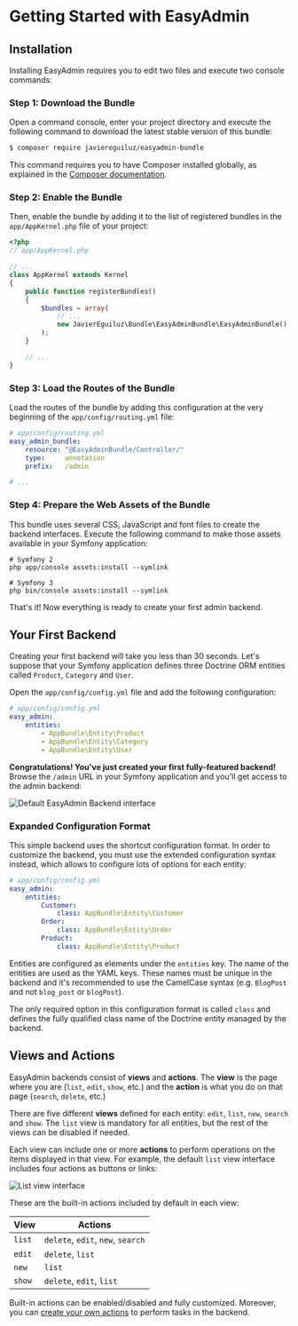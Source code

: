 Getting Started with EasyAdmin
==============================


Installation
------------

Installing EasyAdmin requires you to edit two files and execute two console
commands:

### Step 1: Download the Bundle

Open a command console, enter your project directory and execute the
following command to download the latest stable version of this bundle:

```bash
$ composer require javiereguiluz/easyadmin-bundle
```

This command requires you to have Composer installed globally, as explained
in the [Composer documentation](https://getcomposer.org/doc/00-intro.md).

### Step 2: Enable the Bundle

Then, enable the bundle by adding it to the list of registered bundles in the
`app/AppKernel.php` file of your project:

```php
<?php
// app/AppKernel.php

// ...
class AppKernel extends Kernel
{
    public function registerBundles()
    {
        $bundles = array(
            // ...
            new JavierEguiluz\Bundle\EasyAdminBundle\EasyAdminBundle(),
        );
    }

    // ...
}
```

### Step 3: Load the Routes of the Bundle

Load the routes of the bundle by adding this configuration at the very beginning
of the `app/config/routing.yml` file:

```yaml
# app/config/routing.yml
easy_admin_bundle:
    resource: "@EasyAdminBundle/Controller/"
    type:     annotation
    prefix:   /admin

# ...
```

### Step 4: Prepare the Web Assets of the Bundle

This bundle uses several CSS, JavaScript and font files to create the backend
interfaces. Execute the following command to make those assets available in your
Symfony application:

```cli
# Symfony 2
php app/console assets:install --symlink

# Symfony 3
php bin/console assets:install --symlink
```

That's it! Now everything is ready to create your first admin backend.

Your First Backend
------------------

Creating your first backend will take you less than 30 seconds. Let's suppose
that your Symfony application defines three Doctrine ORM entities called
`Product`, `Category` and `User`.

Open the `app/config/config.yml` file and add the following configuration:

```yaml
# app/config/config.yml
easy_admin:
    entities:
        - AppBundle\Entity\Product
        - AppBundle\Entity\Category
        - AppBundle\Entity\User
```

**Congratulations! You've just created your first fully-featured backend!**
Browse the `/admin` URL in your Symfony application and you'll get access to
the admin backend:

![Default EasyAdmin Backend interface](https://raw.githubusercontent.com/javiereguiluz/EasyAdminBundle/master/Resources/doc/images/easyadmin-default-backend.png)

### Expanded Configuration Format

This simple backend uses the shortcut configuration format. In order to
customize the backend, you must use the extended configuration syntax instead,
which allows to configure lots of options for each entity:

```yaml
# app/config/config.yml
easy_admin:
    entities:
        Customer:
            class: AppBundle\Entity\Customer
        Order:
            class: AppBundle\Entity\Order
        Product:
            class: AppBundle\Entity\Product
```

Entities are configured as elements under the `entities` key. The name of the
entities are used as the YAML keys. These names must be unique in the backend
and it's recommended to use the CamelCase syntax (e.g. `BlogPost` and not
`blog_post` or `blogPost`).

The only required option in this configuration format is called `class` and
defines the fully qualified class name of the Doctrine entity managed by the
backend.

Views and Actions
-----------------

EasyAdmin backends consist of **views** and **actions**. The **view** is the
page where you are (`list`, `edit`, `show`, etc.) and the **action** is what
you do on that page (`search`, `delete`, etc.)

There are five different **views** defined for each entity: `edit`, `list`,
`new`, `search` and `show`. The `list` view is mandatory for all entities, but
the rest of the views can be disabled if needed.

Each view can include one or more **actions** to perform operations on the
items displayed in that view. For example, the default `list` view interface
includes four actions as buttons or links:

![List view interface](../images/easyadmin-list-view-actions.png)

These are the built-in actions included by default in each view:

| View   | Actions
| ------ | -----------------------------------------
| `list` | `delete`, `edit`, `new`, `search`
| `edit` | `delete`, `list`
| `new`  | `list`
| `show` | `delete`, `edit`, `list`

Built-in actions can be enabled/disabled and fully customized. Moreover, you
can [create your own actions][1] to perform tasks in the backend.

[1]: ../tutorials/customizing-backend-actions.md
